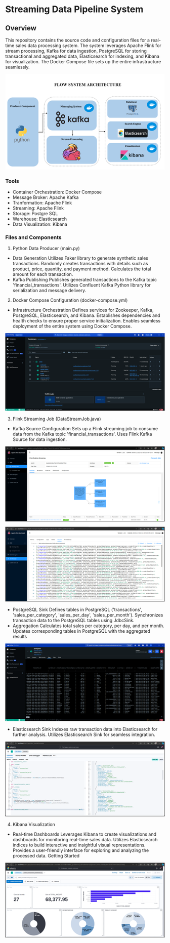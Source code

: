 # Streaming Data Pipeline System

## Overview
This repository contains the source code and configuration files for a real-time sales data processing system. The system leverages Apache Flink for stream processing, Kafka for data ingestion, PostgreSQL for storing transactional and aggregated data, Elasticsearch for indexing, and Kibana for visualization. The Docker Compose file sets up the entire infrastructure seamlessly.

![](Pictures1/flow1.png)

### Tools
- Container Orchestration: Docker Compose
- Message Broker: Apache Kafka
- Tranformation: Apache Flink
- Streaming: Apache Flink
- Storage: Postgre SQL
- Warehouse: Elasticsearch
- Data Visualization: Kibana

### Files and Components
1. Python Data Producer (main.py)
- Data Generation
  Utilizes Faker library to generate synthetic sales transactions.
  Randomly creates transactions with details such as product, price, quantity, and payment method.
  Calculates the total amount for each transaction.
- Kafka Publishing
  Publishes generated transactions to the Kafka topic 'financial_transactions'.
  Utilizes Confluent Kafka Python library for serialization and message delivery.

2. Docker Compose Configuration (docker-compose.yml)
- Infrastructure Orchestration
  Defines services for Zookeeper, Kafka, PostgreSQL, Elasticsearch, and Kibana.
  Establishes dependencies and health checks to ensure proper service initialization.
  Enables seamless deployment of the entire system using Docker Compose.

![](Pictures1/Docker.png)

3. Flink Streaming Job (DataStreamJob.java)
- Kafka Source Configuration
  Sets up a Flink streaming job to consume data from the Kafka topic 'financial_transactions'.
  Uses Flink Kafka Source for data ingestion.

![](Pictures1/flink1.png)

![](Pictures1/flink.png)

- PostgreSQL Sink
  Defines tables in PostgreSQL ('transactions', 'sales_per_category', 'sales_per_day', 'sales_per_month').
  Synchronizes transaction data to the PostgreSQL tables using JdbcSink.
- Aggregation
  Calculates total sales per category, per day, and per month.
  Updates corresponding tables in PostgreSQL with the aggregated results

![](Pictures1/postgre.png)

- Elasticsearch Sink
  Indexes raw transaction data into Elasticsearch for further analysis.
  Utilizes Elasticsearch Sink for seamless integration.

![](Pictures1/es.png)

4. Kibana Visualization
- Real-time Dashboards
  Leverages Kibana to create visualizations and dashboards for monitoring real-time sales data.
  Utilizes Elasticsearch indices to build interactive and insightful visual representations.
  Provides a user-friendly interface for exploring and analyzing the processed data.
  Getting Started
  
![](Pictures1/viz.png)

